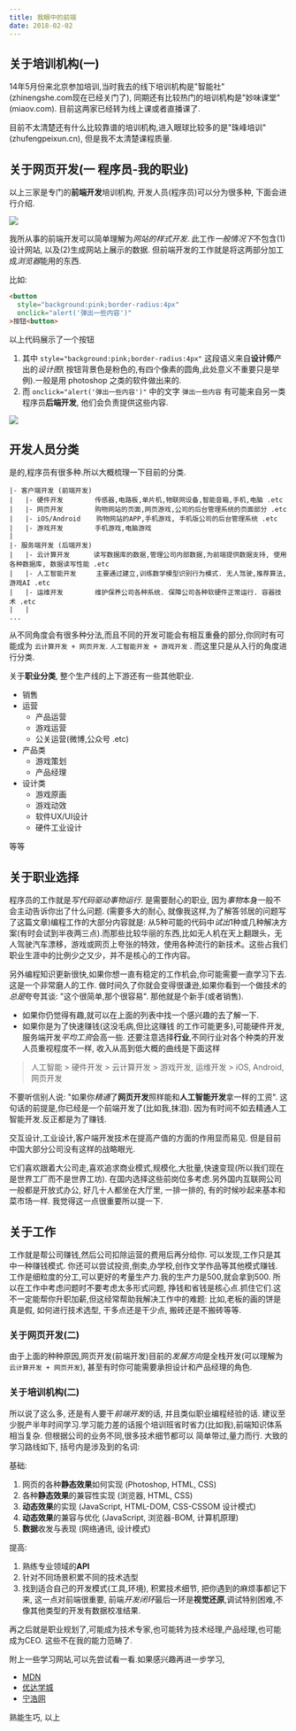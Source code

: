 ```yaml
---
title: 我眼中的前端
date: 2018-02-02
---
```




## 关于培训机构(一)

14年5月份来北京参加培训,当时我去的线下培训机构是"智能社"(zhinengshe.com现在已经关门了),
同期还有比较热门的培训机构是"妙味课堂"(miaov.com). 目前这两家已经转为线上课或者直播课了.

目前不太清楚还有什么比较靠谱的培训机构,进入眼球比较多的是"珠峰培训"(zhufengpeixun.cn),
但是我不太清楚课程质量.


## 关于网页开发(一 程序员-我的职业)

以上三家是专门的**前端开发**培训机构, 开发人员(程序员)可以分为很多种, 下面会进行介绍.

![](https://xinghe-blog-bucket.oss-cn-beijing.aliyuncs.com/img/whats-fe01.png)

我所从事的前端开发可以简单理解为*网站的样式开发*. 此工作*一般情况下*不包含(1)设计网站,
以及(2)生成网站上展示的数据. 但前端开发的工作就是将这两部分加工成*浏览器*能用的东西.

比如:

```html
<button 
  style="background:pink;border-radius:4px" 
  onclick="alert('弹出一些内容')"
>按钮<button>
```

以上代码展示了一个按钮

1. 其中 `style="background:pink;border-radius:4px"` 这段语义来自**设计师**产出的*设计图*(
  按钮背景色是粉色的,有四个像素的圆角,此处意义不重要只是举例).一般是用 photoshop 之类的软件做出来的.
2. 而 `onclick="alert('弹出一些内容')"` 中的文字 `弹出一些内容` 有可能来自另一类程序员**后端开发**,
他们会负责提供这些内容.

![](https://xinghe-blog-bucket.oss-cn-beijing.aliyuncs.com/img/whats-fe02.png)

## 开发人员分类

是的,程序员有很多种.所以大概梳理一下目前的分类.

``` 
|- 客户端开发 (前端开发)
|   |- 硬件开发        传感器,电路板,单片机,物联网设备,智能音箱,手机,电脑 .etc
|   |- 网页开发        购物网站的页面,网页游戏,公司的后台管理系统的页面部分 .etc
|   |- iOS/Android    购物网站的APP,手机游戏, 手机版公司的后台管理系统 .etc
|   |- 游戏开发        手机游戏,电脑游戏
|
|- 服务端开发 (后端开发)
|   |- 云计算开发      读写数据库的数据,管理公司内部数据,为前端提供数据支持, 使用各种数据库, 数据读写性能 .etc
|   |- 人工智能开发     主要通过建立,训练数学模型识别行为模式. 无人驾驶,推荐算法,游戏AI .etc
|   |- 运维开发        维护保养公司各种系统. 保障公司各种软硬件正常运行. 容器技术 .etc
|   |                 
...
```

从不同角度会有很多种分法,而且不同的开发可能会有相互重叠的部分,你同时有可能成为 `云计算开发 + 网页开发`.
`人工智能开发 + 游戏开发` . 而这里只是从入行的角度进行分类.

关于**职业分类**, 整个生产线的上下游还有一些其他职业.

- 销售
- 运营
  * 产品运营
  * 游戏运营
  * 公关运营(微博,公众号 .etc)
- 产品类
  * 游戏策划
  * 产品经理
- 设计类
  * 游戏原画
  * 游戏动效
  * 软件UX/UI设计
  * 硬件工业设计

等等

## 关于职业选择

程序员的工作就是*写代码驱动事物运行*. 是需要耐心的职业, 因为*事物*本身一般不会主动告诉你出了什么问题.
(需要多大的耐心, 就像我这样,为了解答邻居的问题写了这篇文章)编程工作的大部分内容就是: 
从5种可能的代码中*试出*1种或几种解决方案(有时会试到半夜两三点).而那些比较华丽的东西,比如无人机在天上翻跟头，无人驾驶汽车漂移，游戏或网页上夸张的特效，使用各种流行的新技术。这些占我们职业生涯中的比例少之又少，并不是核心的工作内容。

另外编程知识更新很快,如果你想一直有稳定的工作机会,你可能需要一直学习下去.这是一个非常磨人的工作.
做时间久了你就会变得很谦逊,如果你看到一个做技术的*总是*夸夸其谈: "这个很简单,那个很容易". 那他就是个新手(或者销售).

- 如果你仍觉得有趣,就可以在上面的列表中找一个感兴趣的去了解一下.
- 如果你是为了快速赚钱(这没毛病,但比这赚钱
的工作可能更多),可能硬件开发,服务端开发*平均工资*会高一些. 还要注意选择**行业**,不同行业对各个种类的开发人员重视程度不一样, 
收入从高到低大概的曲线是下面这样

> 人工智能 > 硬件开发 > 云计算开发 > 游戏开发, 运维开发 > iOS, Android, 网页开发

不要听信别人说: "如果你*精通*了**网页开发**照样能和**人工智能开发**拿一样的工资". 这句话的前提是,你已经是一个前端开发了(比如我,抹泪). 因为有时间不如去精通人工智能开发.反正都是为了赚钱.

交互设计,工业设计,客户端开发技术在提高产值的方面的作用显而易见. 但是目前中国大部分公司没有这样的战略眼光. 

它们喜欢跟着大公司走,喜欢追求商业模式,规模化,大批量,快速变现(所以我们现在是世界工厂而不是世界工坊). 
在国内选择这些前岗位多考虑.另外国内互联网公司一般都是开放式办公, 好几十人都坐在大厅里, 一排一排的, 
有的时候吵起来基本和菜市场一样. 我觉得这一点很重要所以提一下.

## 关于工作

工作就是帮公司赚钱,然后公司扣除运营的费用后再分给你. 可以发现,工作只是其中一种赚钱模式. 你还可以尝试投资,倒卖,办学校,创作文学作品等其他模式赚钱. 工作是细粒度的分工,可以更好的考量生产力.我的生产力是500,就会拿到500. 所以在工作中考虑问题时不要考虑太多形式问题, 挣钱和省钱是核心点.抓住它们.这不一定能帮你升职加薪,但这经常帮助我解决工作中的难题: 比如,老板的画的饼是真是假, 如何进行技术选型, 干多点还是干少点, 搬砖还是不搬砖等等.

### 关于网页开发(二)

由于上面的种种原因,网页开发(前端开发)目前的*发展方向*是全栈开发(可以理解为`云计算开发 + 网页开发`), 
甚至有时你可能需要承担设计和产品经理的角色.

### 关于培训机构(二)

所以说了这么多, 还是有人要干*前端开发*的话, 并且类似职业编程经验的话. 建议至少脱产半年时间学习.学习能力差的话报个培训班省时省力(比如我),前端知识体系相当复杂. 但根据公司的业务不同,很多技术细节都可以
简单带过,量力而行. 大致的学习路线如下, 括号内是涉及到的名词:

基础:
  1. 网页的各种**静态效果**如何实现 (Photoshop, HTML, CSS)
  2. 各种**静态效果**的兼容性实现 (浏览器, HTML, CSS)
  3. **动态效果**的实现 (JavaScript, HTML-DOM, CSS-CSSOM 设计模式)
  4. **动态效果**的兼容与优化 (JavaScript, 浏览器-BOM, 计算机原理)
  5. **数据**收发与表现 (网络通讯, 设计模式)

提高:
  1. 熟练专业领域的**API** 
  2. 针对不同场景积累不同的技术选型
  3. 找到适合自己的开发模式(工具,环境), 积累技术细节, 把你遇到的麻烦事都记下来, 这一点对前端很重要,
  前端*开发闭环*最后一环是**视觉还原**,调试特别困难,不像其他类型的开发有数据校准结果.

再之后就是职业规划了,可能成为技术专家,也可能转为技术经理,产品经理,也可能成为CEO. 这些不在我的能力范畴了.


附上一些学习网站,可以先尝试看一看.如果感兴趣再进一步学习, 

- [MDN](https://developer.mozilla.org/zh-CN/)
- [优达学城](https://cn.udacity.com/courses/all)
- [宁浩网](https://ninghao.net/)

熟能生巧, 以上